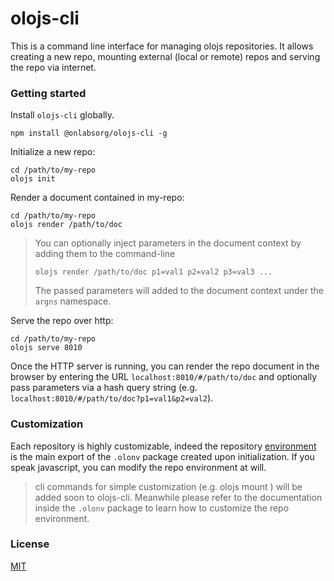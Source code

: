 # olojs-cli
This is a command line interface for managing olojs repositories. It allows
creating a new repo, mounting external (local or remote) repos and serving
the repo via internet.

### Getting started
Install `olojs-cli` globally.

```
npm install @onlabsorg/olojs-cli -g
```

Initialize a new repo:

```
cd /path/to/my-repo
olojs init
```

Render a document contained in my-repo:

```
cd /path/to/my-repo
olojs render /path/to/doc
```

>   You can optionally inject parameters in the document context by adding them
>   to the command-line
>
>   `olojs render /path/to/doc p1=val1 p2=val2 p3=val3 ...`
>
>   The passed parameters will added to the document context under the `argns`
>   namespace.

Serve the repo over http:

```
cd /path/to/my-repo
olojs serve 8010
```

Once the HTTP server is running, you can render the repo document in the browser
by entering the URL `localhost:8010/#/path/to/doc` and optionally pass parameters
via a hash query string (e.g. `localhost:8010/#/path/to/doc?p1=val1&p2=val2`).


### Customization
Each repository is highly customizable, indeed the repository [environment](env) 
is the main export of the `.olonv` package created upon initialization. If you
speak javascript, you can modify the repo environment at will.

>   cli commands for simple customization (e.g. olojs mount <target> <path>)
>   will be added soon to olojs-cli. Meanwhile please refer to the documentation
>   inside the `.olonv` package to learn how to customize the repo environment.


### License
[MIT](https://opensource.org/licenses/MIT)


[env]: https://github.com/onlabsorg/olojs/blob/master/docs/api/environment.md
